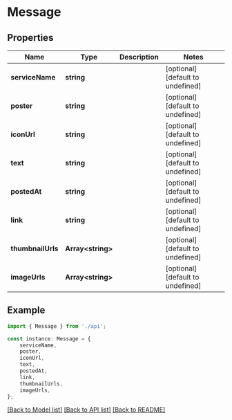 # Message


## Properties

Name | Type | Description | Notes
------------ | ------------- | ------------- | -------------
**serviceName** | **string** |  | [optional] [default to undefined]
**poster** | **string** |  | [optional] [default to undefined]
**iconUrl** | **string** |  | [optional] [default to undefined]
**text** | **string** |  | [optional] [default to undefined]
**postedAt** | **string** |  | [optional] [default to undefined]
**link** | **string** |  | [optional] [default to undefined]
**thumbnailUrls** | **Array&lt;string&gt;** |  | [optional] [default to undefined]
**imageUrls** | **Array&lt;string&gt;** |  | [optional] [default to undefined]

## Example

```typescript
import { Message } from './api';

const instance: Message = {
    serviceName,
    poster,
    iconUrl,
    text,
    postedAt,
    link,
    thumbnailUrls,
    imageUrls,
};
```

[[Back to Model list]](../README.md#documentation-for-models) [[Back to API list]](../README.md#documentation-for-api-endpoints) [[Back to README]](../README.md)
